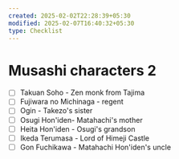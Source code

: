 ```yaml
---
created: 2025-02-02T22:28:39+05:30
modified: 2025-02-07T16:40:32+05:30
type: Checklist
---
```


# Musashi characters 2

- [ ] Takuan Soho - Zen monk from Tajima
- [ ] Fujiwara no Michinaga - regent
- [ ] Ogin - Takezo's sister
- [ ] Osugi Hon'iden- Matahachi's mother
- [ ] Heita Hon'iden - Osugi's grandson
- [ ] Ikeda Terumasa - Lord of Himeji Castle
- [ ] Gon Fuchikawa - Matahachi Hon'iden's uncle 
